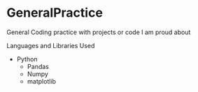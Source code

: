 # GeneralPractice
General Coding practice with projects or code I am proud about

Languages and Libraries Used
  - Python
    - Pandas
    - Numpy
    - matplotlib

